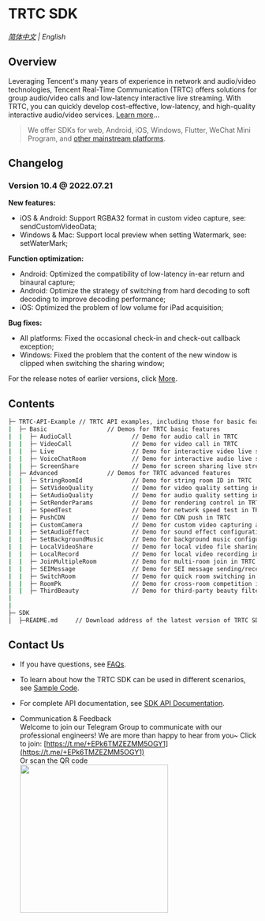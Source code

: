 # TRTC SDK

_[简体中文](README-zh_CN.md) | English_
## Overview

Leveraging Tencent's many years of experience in network and audio/video technologies, Tencent Real-Time Communication (TRTC) offers solutions for group audio/video calls and low-latency interactive live streaming. With TRTC, you can quickly develop cost-effective, low-latency, and high-quality interactive audio/video services. [Learn more](https://www.tencentcloud.com/document/product/647/35078)...

> We offer SDKs for web, Android, iOS, Windows, Flutter, WeChat Mini Program, and [other mainstream platforms](https://github.com/LiteAVSDK?q=TRTC_&type=all&sort=).



## Changelog
### Version 10.4 @ 2022.07.21

**New features:**
- iOS & Android: Support RGBA32 format in custom video capture, see: sendCustomVideoData;
- Windows & Mac: Support local preview when setting Watermark, see: setWaterMark;

**Function optimization:**
- Android: Optimized the compatibility of low-latency in-ear return and binaural capture;
- Android: Optimize the strategy of switching from hard decoding to soft decoding to improve decoding performance;
- iOS: Optimized the problem of low volume for iPad acquisition;

**Bug fixes:**

- All platforms: Fixed the occasional check-in and check-out callback exception;
- Windows: Fixed the problem that the content of the new window is clipped when switching the sharing window;

For the release notes of earlier versions, click [More](https://www.tencentcloud.com/document/product/647/39426).


## Contents

```bash
├─ TRTC-API-Example // TRTC API examples, including those for basic features such as audio call and video call as well as some advanced features
|  ├─ Basic                 // Demos for TRTC basic features
|  |  ├─ AudioCall                 // Demo for audio call in TRTC
|  |  ├─ VideoCall                 // Demo for video call in TRTC
|  |  ├─ Live                      // Demo for interactive video live streaming in TRTC
|  |  ├─ VoiceChatRoom             // Demo for interactive audio live streaming in TRTC
|  |  ├─ ScreenShare               // Demo for screen sharing live streaming in TRTC
|  ├─ Advanced              // Demos for TRTC advanced features
|  |  ├─ StringRoomId              // Demo for string room ID in TRTC
|  |  ├─ SetVideoQuality           // Demo for video quality setting in TRTC
|  |  ├─ SetAudioQuality           // Demo for audio quality setting in TRTC
|  |  ├─ SetRenderParams           // Demo for rendering control in TRTC
|  |  ├─ SpeedTest                 // Demo for network speed test in TRTC
|  |  ├─ PushCDN                   // Demo for CDN push in TRTC
|  |  ├─ CustomCamera              // Demo for custom video capturing and rendering in TRTC
|  |  ├─ SetAudioEffect            // Demo for sound effect configuration in TRTC
|  |  ├─ SetBackgroundMusic        // Demo for background music configuration in TRTC
|  |  ├─ LocalVideoShare           // Demo for local video file sharing in TRTC
|  |  ├─ LocalRecord               // Demo for local video recording in TRTC
|  |  ├─ JoinMultipleRoom          // Demo for multi-room join in TRTC
|  |  ├─ SEIMessage                // Demo for SEI message sending/receiving in TRTC
|  |  ├─ SwitchRoom                // Demo for quick room switching in TRTC
|  |  ├─ RoomPk                    // Demo for cross-room competition in TRTC
|  |  ├─ ThirdBeauty               // Demo for third-party beauty filters in TRTC
|  
|  
├─ SDK 
│  ├─README.md     // Download address of the latest version of TRTC SDK
```



## Contact Us
- If you have questions, see [FAQs](https://www.tencentcloud.com/document/product/647/36057?lang=en&pg=).

- To learn about how the TRTC SDK can be used in different scenarios, see [Sample Code](https://www.tencentcloud.com/document/product/647/42963).

- For complete API documentation, see [SDK API Documentation](https://www.tencentcloud.com/document/product/647/35125).

- Communication & Feedback   
Welcome to join our Telegram Group to communicate with our professional engineers! We are more than happy to hear from you~
Click to join: [https://t.me/+EPk6TMZEZMM5OGY1](https://t.me/+EPk6TMZEZMM5OGY1)   
Or scan the QR code   
  <img src="https://qcloudimg.tencent-cloud.cn/raw/79cbfd13877704ff6e17f30de09002dd.jpg" width="300px">    


